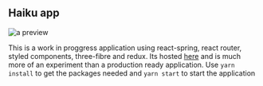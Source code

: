 
## Haiku app
![a preview](https://git-repo-img.s3.eu-west-2.amazonaws.com/haiku.png)

This is a work in proggress application using react-spring, react router, styled components, three-fibre and redux. Its hosted [here](http://haiku-app-2.surge.sh/) and is much more of an experiment than a production ready application. Use `yarn install` to get the packages needed and `yarn start` to start the application

